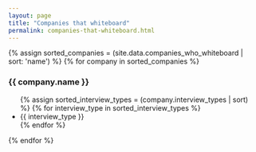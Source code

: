 ```yaml
---
layout: page
title: "Companies that whiteboard"
permalink: companies-that-whiteboard.html
---
```


<div>
{% assign sorted_companies = (site.data.companies_who_whiteboard | sort: 'name') %}
{% for company in sorted_companies %}
    <h3>{{ company.name }}</h3>
    <ul>
    {% assign sorted_interview_types = (company.interview_types | sort) %}
    {% for interview_type in sorted_interview_types %}
        <li>{{ interview_type }}</li>
    {% endfor %}
    </ul>
{% endfor %}
</div>
